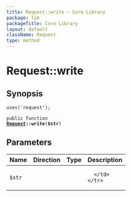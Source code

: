 ```yaml
---
title: Request::write — Core Library
package: lib
packageTitle: Core Library
layout: default
className: Request
type: method
---
```


# Request::write

## Synopsis

<code>uses('request');</code>

<code>public function <b><a href="Request">Request</a>::write</b>(<b>$str</b>)</code>

## Parameters

<table>
  <thead>
    <tr>
      <th>Name</th>
      <th>Direction</th>
      <th>Type</th>
      <th>Description</th>
    </tr>
  </thead>
  <tbody>
    <tr>
      <td><code>$str</code>
      <td><i></i></td>
      <td></td>
      <td>

      </td>
    </tr>
  </tbody>
</table>

